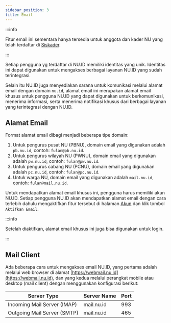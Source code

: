 ```yaml
---
sidebar_position: 3
title: Email
---
```


:::info

Fitur email ini sementara hanya tersedia untuk anggota dan kader NU yang telah terdaftar di [Siskader](https://siskader.nu.id/).

:::

Setiap pengguna yg terdaftar di NU.ID memiliki identitas yang unik. Identitas ini dapat digunakan untuk mengakses berbagai layanan NU.ID yang sudah terintegrasi.

Selain itu NU.ID juga menyediakan sarana untuk komunikasi melalui alamat email dengan domain `nu.id`, alamat email ini merupakan alamat email khusus untuk pengguna NU.ID yang dapat digunakan untuk berkomunikasi, menerima informasi, serta menerima notifikasi khusus dari berbagai layanan yang terintegrasi dengan NU.ID.

## Alamat Email

Format alamat email dibagi menjadi beberapa tipe domain:

1. Untuk pengurus pusat NU (PBNU), domain email yang digunakan adalah `pb.nu.id`, contoh: `fulan@pb.nu.id`.
2. Untuk pengurus wilayah NU (PWNU), domain email yang digunakan adalah `pw.nu.id`, contoh: `fulan@pw.nu.id`.
3. Untuk pengurus cabang NU (PCNU), domain email yang digunakan adalah `pc.nu.id`, contoh: `fulan@pc.nu.id`.
4. Untuk warga NU, domain email yang digunakan adalah `mail.nu.id`, contoh: `fulan@mail.nu.id`.


Untuk mendapatkan alamat email khusus ini, pengguna harus memiliki akun NU.ID. Setiap pengguna NU.ID akan mendapatkan alamat email dengan cara terlebih dahulu mengaktifkan fitur tersebut di halaman [Akun](https://nu.id/dashboard/inbox) dan klik tombol `Aktifkan Email`.

:::info

Setelah diaktifkan, alamat email khusus ini juga bisa digunakan untuk login.

:::

## Mail Client

Ada beberapa cara untuk mengakses email NU.ID, yang pertama adalah melalui web browser di alamat [https://webmail.nu.id](https://webmail.nu.id),
dan yang kedua melalui perangkat mobile atau desktop (mail client) dengan menggunakan konfigurasi berikut:

| Server Type | Server Name | Port |
|-------------|-------------|------|
| Incoming Mail Server (IMAP) | mail.nu.id | 993 |
| Outgoing Mail Server (SMTP) | mail.nu.id | 465 |
